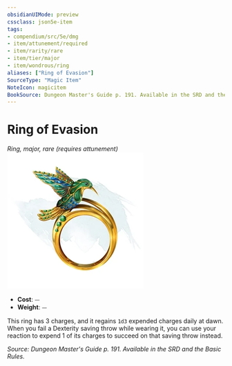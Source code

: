 ```yaml
---
obsidianUIMode: preview
cssclass: json5e-item
tags:
- compendium/src/5e/dmg
- item/attunement/required
- item/rarity/rare
- item/tier/major
- item/wondrous/ring
aliases: ["Ring of Evasion"]
SourceType: "Magic Item"
NoteIcon: magicitem
BookSource: Dungeon Master's Guide p. 191. Available in the SRD and the Basic Rules.
---
```

# Ring of Evasion
*Ring, major, rare (requires attunement)*  
![](https://raw.githubusercontent.com/5etools-mirror-2/5etools-img/main/items/DMG/Ring%20of%20Evasion.webp#right)  

- **Cost**: ⏤
- **Weight**: ⏤

This ring has 3 charges, and it regains `1d3` expended charges daily at dawn. When you fail a Dexterity saving throw while wearing it, you can use your reaction to expend 1 of its charges to succeed on that saving throw instead.

*Source: Dungeon Master's Guide p. 191. Available in the SRD and the Basic Rules.*